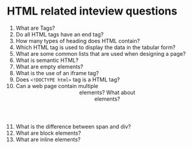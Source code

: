 # HTML related inteview questions

1. What are Tags?
2. Do all HTML tags have an end tag?
3. How many types of heading does HTML contain?
4. Which HTML tag is used to display the data in the tabular form?
5. What are some common lists that are used when designing a page?
6. What is semantic HTML?
7. What are empty elements?
8. What is the use of an iframe tag?
9.  Does `<!DOCTYPE html>` tag is a HTML tag?
10. Can a web page contain multiple <header> elements? What about <footer> elements?
11. What is the difference between span and div?
12. What are block elements?
13. What are inline elements?